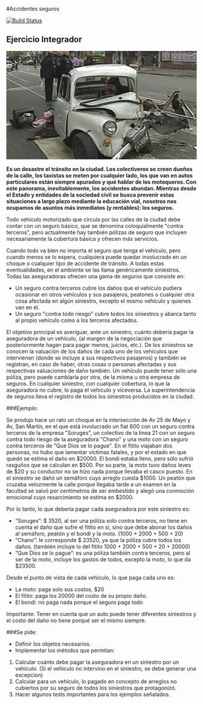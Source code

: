 #Accidentes seguros
 
[![Build Status](https://travis-ci.org/wollok/ejercicioIntegradorAccidentesSeguros.svg?branch=master)](https://travis-ci.org/wollok/ejercicioIntegradorAccidentesSeguros)

## Ejercicio Integrador

![](fitito.jpg)

**Es un desastre el tránsito en la ciudad. Los colectiveros se creen dueños de la calle, los taxistas se meten por cualquier lado, los que van en autos particulares están siempre apurados y qué hablar de los motoqueros. Con este panorama, inevitablemente, los accidentes abundan. Mientras desde el Estado y entidades de la sociedad civil se busca prevenir estas situaciones a largo plazo mediante la educación vial, nosotros nos ocupamos de asuntos más inmediatos (y rentables): los seguros.**

Todo vehículo motorizado que circula por las calles de la ciudad debe contar con un seguro básico, que se denomina coloquialmente "contra terceros", pero actualmente hay también pólizas de seguro que incluyen necesariamente la cobertura básica y ofrecen más servicios.

Cuando todo va bien no importa el seguro que tenga el vehículo, pero cuando menos se lo espera, cualquiera puede quedar involucrado en un choque o cualquier tipo de accidente de tránsito. A todas estas eventualidades, en el ambiente se las llama genéricamente siniestros. 
Todas las aseguradoras ofrecen una gama de seguros que consiste en:

- Un seguro contra terceros cubre los daños que el vehículo pudiera ocasionar en otros vehículos y sus pasajeros, peatones o cualquier otra cosa afectada en algún siniestro, excepto el mismo vehículo y quienes van en él. 
- Un seguro "contra todo riesgo" cubre todos los siniestros y abarca tanto al propio vehículo como a los terceros afectados.

El objetivo principal es averiguar, ante un siniestro, cuánto debería pagar la aseguradora de un vehículo, (al margen de la negociación que posteriormente hagan para pagar menos, juicios, etc.).
De los siniestros se conocen la valuación de los daños de cada uno de los vehículos que intervienen (donde se incluye a sus respectivos pasajeros) y también se registran, en caso de haber, otras cosas o personas afectadas y sus respectivas valuaciones de daño también. 
Un vehículo puede tener sólo una póliza, pero puede cambiarla por otra, de la misma u otra empresa de seguros.
En cualquier siniestro, con cualquier cobertura, lo que la aseguradora no cubre, lo paga el vehículo y viceversa.
La superintendencia de seguros lleva el registro de todos los siniestros producidos en la ciudad. 

###Ejemplo:

Se produjo hace un rato un choque en la intersección de Av 25 de Mayo y Av, San Martín, en el que está involucrado un fiat 600 con un seguro contra terceros de la empresa "Soruges", un colectivo de la línea 21 con un seguro contra todo riesgo de la aseguradora "Chano"  y una moto con un seguro contra terceros de "Que Dios se lo pague". En el fitito viajaban dos personas, no hubo que lamentar víctimas fatales, y por el estado en que quedó se estima el daño en $20000. El bondi estaba lleno, pero sólo sufrió rasguños que se calculan en $500. Por su parte, la moto tuvo daños leves de $20 y su conductor no se hizo nada porque llevaba el casco puesto. En el siniestro se dañó un semáforo cuyo arreglo cuesta $1000. Un peatón que cruzaba velozmente la calle porque llegaba tarde a un examen en la facultad se salvó por centímetros de ser embestido y alegó una conmoción emocional cuyo resarcimiento se estima en $2000. 

Por lo tanto, lo que debería pagar cada aseguradora por este siniestro es:
- “Soruges”: $ 3520, al ser una póliza solo contra terceros, no tiene en cuenta el daño que sufre el fitito en sí, sino que debe abonar los daños al semáforo, peatón y el bondi y la moto. (1000 + 2000 + 500 + 20) 
- “Chano”: le corresponde $ 23520, ya que la póliza cubre todos los daños. (también incluye lo del fitito 1000 + 2000 + 500 + 20 + 20000) 
- “Que Dios se lo pague”: es una póliza también contra terceros, pero al ser de la moto, incluye los gastos de todos, excepto la moto, lo que da $23500.

Desde el punto de vista de cada vehículo, lo que paga cada uno es:
- La moto: paga solo sus costos, $20
- El fitito: paga los 20000 del costo de su propio daño.
- El bondi: no paga nada porque el seguro paga todo

Importante: Tener en cuenta que un auto puede tener diferentes siniestros y el costo del daño no tiene porqué ser el mismo siempre.

###Se pide:

- Definir los objetos necesarios.
- Implementar los métodos que permitan:
1. Calcular cuánto debe pagar la aseguradora en un siniestro por un vehículo. (Si el vehiculo no intervino en el siniestro, se debe generar una excepcion)
2. Calcular para un vehículo, lo pagado en concepto de arreglos no cubiertos por su seguro de todos los siniestros que protagonizó. 
3. Hacer algunos tests importantes para los ejemplos señalados. 
